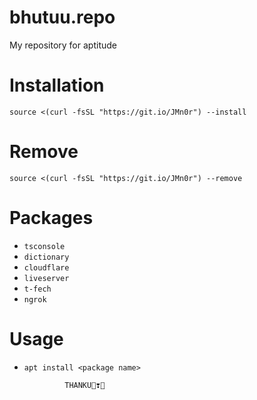 # bhutuu.repo
My repository for aptitude
# Installation
```
source <(curl -fsSL "https://git.io/JMn0r") --install
```
# Remove
```
source <(curl -fsSL "https://git.io/JMn0r") --remove
```
# Packages
* ```tsconsole```
* ```dictionary```
* ```cloudflare```
* ```liveserver```
* ```t-fech```
* ```ngrok```

# Usage
* ```apt install <package name>```

               THANKU👻❣️👻
